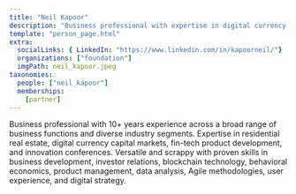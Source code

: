 ```yaml
---
title: "Neil Kapoor"
description: "Business professional with expertise in digital currency capital markets, fin-tech product development, and innovation conferences."
template: "person_page.html"
extra:
  socialLinks: { LinkedIn: "https://www.linkedin.com/in/kapoorneil/"}
  organizations: ["foundation"]
  imgPath: neil_kapoor.jpeg
taxonomies:
  people: ["neil_kapoor"]
  memberships:
    [partner]
---
```


Business professional with 10+ years experience across a broad range of business functions and diverse industry segments. Expertise in residential real estate, digital currency capital markets, fin-tech product development, and innovation conferences. Versatile and scrappy with proven skills in business development, investor relations, blockchain technology, behavioral economics, product management, data analysis, Agile methodologies, user experience, and digital strategy.